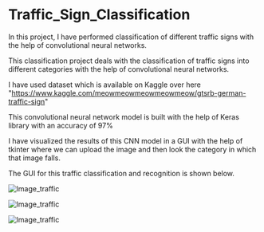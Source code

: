 # Traffic_Sign_Classification
In this project, I have performed classification of different traffic signs with the help of convolutional neural networks.

This classification project deals with the classification of traffic signs into different categories with the help of 
convolutional neural networks.

I have used dataset which is available on Kaggle over here "https://www.kaggle.com/meowmeowmeowmeowmeow/gtsrb-german-traffic-sign"

This convolutional neural network model is built with the help of Keras library with an accuracy of 97%

I have visualized the results of this CNN model in a GUI with the help of tkinter where we can upload the image and then look the 
category in which that image falls.

The GUI for this traffic classification and recognition is shown below.

![Image_traffic]()

![Image_traffic]()

![Image_traffic]()

